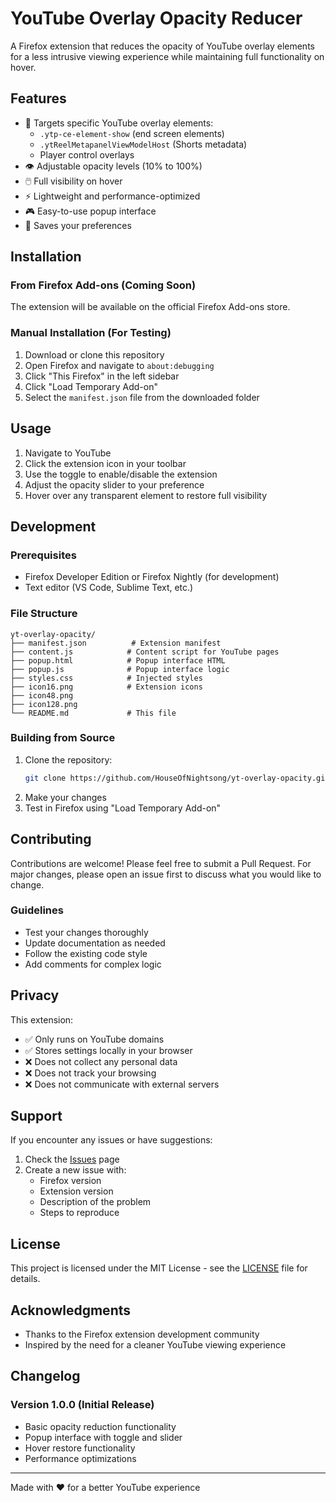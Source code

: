 # YouTube Overlay Opacity Reducer

A Firefox extension that reduces the opacity of YouTube overlay elements for a less intrusive viewing experience while maintaining full functionality on hover.

## Features

- 🎯 Targets specific YouTube overlay elements:
  - `.ytp-ce-element-show` (end screen elements)
  - `.ytReelMetapanelViewModelHost` (Shorts metadata)
  - Player control overlays
- 👁️ Adjustable opacity levels (10% to 100%)
- 🖱️ Full visibility on hover
- ⚡ Lightweight and performance-optimized
- 🎮 Easy-to-use popup interface
- 💾 Saves your preferences

## Installation

### From Firefox Add-ons (Coming Soon)
The extension will be available on the official Firefox Add-ons store.

### Manual Installation (For Testing)
1. Download or clone this repository
2. Open Firefox and navigate to `about:debugging`
3. Click "This Firefox" in the left sidebar
4. Click "Load Temporary Add-on"
5. Select the `manifest.json` file from the downloaded folder

## Usage

1. Navigate to YouTube
2. Click the extension icon in your toolbar
3. Use the toggle to enable/disable the extension
4. Adjust the opacity slider to your preference
5. Hover over any transparent element to restore full visibility

## Development

### Prerequisites
- Firefox Developer Edition or Firefox Nightly (for development)
- Text editor (VS Code, Sublime Text, etc.)

### File Structure
```
yt-overlay-opacity/
├── manifest.json          # Extension manifest
├── content.js            # Content script for YouTube pages
├── popup.html            # Popup interface HTML
├── popup.js              # Popup interface logic
├── styles.css            # Injected styles
├── icon16.png            # Extension icons
├── icon48.png
├── icon128.png
└── README.md             # This file
```

### Building from Source
1. Clone the repository:
   ```bash
   git clone https://github.com/HouseOfNightsong/yt-overlay-opacity.git
   ```
2. Make your changes
3. Test in Firefox using "Load Temporary Add-on"

## Contributing

Contributions are welcome! Please feel free to submit a Pull Request. For major changes, please open an issue first to discuss what you would like to change.

### Guidelines
- Test your changes thoroughly
- Update documentation as needed
- Follow the existing code style
- Add comments for complex logic

## Privacy

This extension:
- ✅ Only runs on YouTube domains
- ✅ Stores settings locally in your browser
- ❌ Does not collect any personal data
- ❌ Does not track your browsing
- ❌ Does not communicate with external servers

## Support

If you encounter any issues or have suggestions:
1. Check the [Issues](https://github.com/HouseOfNightsong/yt-overlay-opacity/issues) page
2. Create a new issue with:
   - Firefox version
   - Extension version
   - Description of the problem
   - Steps to reproduce

## License

This project is licensed under the MIT License - see the [LICENSE](LICENSE) file for details.

## Acknowledgments

- Thanks to the Firefox extension development community
- Inspired by the need for a cleaner YouTube viewing experience

## Changelog

### Version 1.0.0 (Initial Release)
- Basic opacity reduction functionality
- Popup interface with toggle and slider
- Hover restore functionality
- Performance optimizations

---

Made with ❤️ for a better YouTube experience
